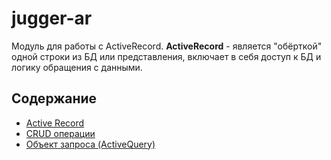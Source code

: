 # jugger-ar

Модуль для работы с ActiveRecord.
**ActiveRecord** - является "обёрткой" одной строки из БД или представления, включает в себя доступ к БД и логику обращения с данными.

## Содержание

- [Active Record](active-record.md)
- [CRUD операции](crud.md)
- [Объект запроса (ActiveQuery)](active-query.md)
